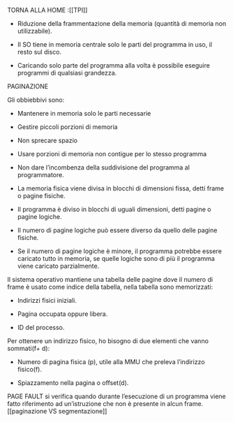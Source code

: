 TORNA ALLA HOME :[[TPI]]

- Riduzione della frammentazione della memoria (quantità di memoria non utilizzabile).
    
- Il SO tiene in memoria centrale solo le parti del programma in uso, il resto sul disco.
    
- Caricando solo parte del programma alla volta è possibile eseguire programmi di qualsiasi grandezza.
    

PAGINAZIONE

Gli obbiebbivi sono:

- Mantenere in memoria solo le parti necessarie
    
- Gestire piccoli porzioni di memoria
    
- Non sprecare spazio
    
- Usare porzioni di memoria non contigue per lo stesso programma
    
- Non dare l’incombenza della suddivisione del programma al programmatore.
    

- La memoria fisica viene divisa in blocchi di dimensioni fissa, detti frame o pagine fisiche.
    
- Il programma è diviso in blocchi di uguali dimensioni, detti pagine o pagine logiche.
    
- Il numero di pagine logiche può essere diverso da quello delle pagine fisiche.
    
- Se il numero di pagine logiche è minore, il programma potrebbe essere caricato tutto in memoria, se quelle logiche sono di più il programma viene caricato parzialmente.
    

Il sistema operativo mantiene una tabella delle pagine dove il numero di frame è usato come indice della tabella, nella tabella sono memorizzati:

- Indirizzi fisici iniziali.
    
- Pagina occupata oppure libera.
    
- ID del processo.
    

Per ottenere un indirizzo fisico, ho bisogno di due elementi che vanno sommati(f+ d):

- Numero di pagina fisica (p), utile alla MMU che preleva l’indirizzo fisico(f).
    
- Spiazzamento nella pagina o offset(d).
    

PAGE FAULT si verifica quando durante l’esecuzione di un programma viene fatto riferimento ad un’istruzione che non è presente in alcun frame.
[[paginazione VS segmentazione]]